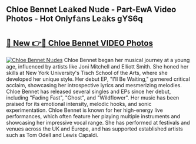 ## Chloe Bennet Le𝚊ked N𝚞de - Part-EwA Video Photos - Hot Onlyf𝚊ns Le𝚊ks gYS6q

# <h2><a href="http://ab89442.deff.icu/?id=Chloe+Bennet">🔗 New 👉🔴 Chloe Bennet VIDEO Photos</a></h2>

[![Chloe Bennet N𝚞des](https://i.imgur.com/rIISA9y.gif)](http://ab89442.deff.icu/?id=Chloe+Bennet)
Chloe Bennet began her musical journey at a young age, influenced by artists like Joni Mitchell and Elliott Smith. She honed her skills at New York University's Tisch School of the Arts, where she developed her unique style. Her debut EP, "I'll Be Waiting," garnered critical acclaim, showcasing her introspective lyrics and mesmerizing melodies. Chloe Bennet has released several singles and EPs since her debut, including "Fading Fast", "Ghost", and "Wildflower". Her music has been praised for its emotional intensity, melodic hooks, and sonic experimentation. Chloe Bennet is known for her high-energy live performances, which often feature her playing multiple instruments and showcasing her impressive vocal range. She has performed at festivals and venues across the UK and Europe, and has supported established artists such as Tom Odell and Lewis Capaldi.
